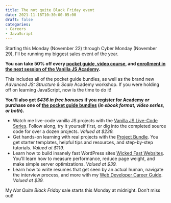 ```yaml
---
title: The not quite Black Friday event
date: 2021-11-18T10:30:00-05:00
draft: false
categories:
- Careers
- JavaScript
---
```


Starting this Monday (November 22) through Cyber Monday (November 29), I'll be running my biggest sales event of the year.

**You can take 50% off every [pocket guide, video course](https://vanillajsguides.com), and [enrollment in the next session of the Vanilla JS Academy](https://vanillajsacademy.com).**

This includes all of the pocket guide bundles, as well as the brand new _Advanced JS: Structure & Scale_ Academy workshop. If you were holding off on learning JavaScript, now is the time to do it!

**You'll also get _$436 in free bonuses_ if you [register for Academy](https://vanillajsacademy.com#the-workshops) _or_ purchase one of [the pocket guide bundles](https://vanillajsguides.com#bundles) (_in ebook format, video series, or both_).**

- Watch me live-code vanilla JS projects with the <a href="https://gomakethings.com/live-code/">Vanilla JS Live-Code Series</a>. Follow along, try it yourself first, or dig into the completed source code for over a dozen projects. _Valued at $239._
- Get hands-on learning with real projects with the <a href="https://gomakethings.com/project-bundle/">Project Bundle</a>. You get starter templates, helpful tips and resources, and step-by-step tutorials. _Valued at $119._
- Learn how to build insanely fast WordPress sites <a href="https://gomakethings.com/wicked-fast-websites/">Wicked Fast Websites</a>. You'll learn how to measure performance, reduce page weight, and make simple server optimizations. _Valued at $39._
- Learn how to write resumes that get seen by an actual human, navigate the interview process, and more with my <a href="https://gomakethings.com/career-guide">Web Developer Career Guide</a>. _Valued at $39._
  
My _Not Quite Black Friday_ sale starts this Monday at midnight. Don't miss out!
